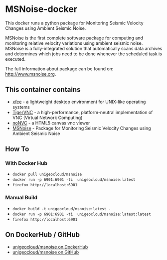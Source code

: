 # MSNoise-docker

This docker runs a python package for Monitoring Seismic Velocity Changes using Ambient Seismic Noise.

MSNoise is the first complete software package for computing and monitoring relative velocity variations using ambient seismic noise. MSNoise is a fully-integrated solution that automatically scans data archives and determines which jobs need to be done whenever the scheduled task is executed.

The full information about package can be found on: http://www.msnoise.org.

## This container contains

* [xfce](http://www.xfce.org/) - a lightweight desktop environment for UNIX-like operating systems
* [TigerVNC](http://tigervnc.org/) - a high-performance, platform-neutral implementation of VNC (Virtual Network Computing) 
* [noNVC](https://kanaka.github.io/noVNC/) - a HTML5 canvas vnc viewer
* [MSNoise](http://www.msnoise.org/) - Package for Monitoring Seismic Velocity Changes using Ambient Seismic Noise

## How To

### With Docker Hub

* `docker pull unigeocloud/msnoise`
* `docker run -p 6901:6901 -ti  unigeocloud/msnoise:latest`
* `firefox http://localhost:6901`

### Manual Build

* `docker build -t unigeocloud/msnoise:latest .`
* `docker run -p 6901:6901 -ti  unigeocloud/msnoise:latest:latest`
* `firefox http://localhost:6901`

## On DockerHub / GitHub

* [unigeocloud/msnoise on DockerHub](https://hub.docker.com/r/unigeocloud/msnoise/)
* [unigeocloud/msnoise on GitHub](https://github.com/unigeocloud/msnoise/)

